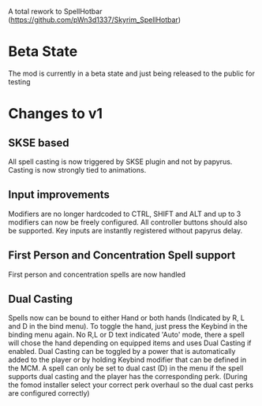A total rework to SpellHotbar (https://github.com/pWn3d1337/Skyrim_SpellHotbar)

# Beta State
The mod is currently in a beta state and just being released to the public for testing

# Changes to v1

## SKSE based
All spell casting is now triggered by SKSE plugin and not by papyrus. Casting is now strongly tied to animations. 

## Input improvements
Modifiers are no longer hardcoded to CTRL, SHIFT and ALT and up to 3 modifiers can now be freely configured. All controller buttons should also be supported.
Key inputs are instantly registered without papyrus delay.

## First Person and Concentration Spell support
First person and concentration spells are now handled

## Dual Casting
Spells now can be bound to either Hand or both hands (Indicated by R, L and D in the bind menu). To toggle the hand, just press the Keybind in the binding menu again.
No R,L or D text indicated 'Auto' mode, there a spell will chose the hand depending on equipped items and uses Dual Casting if enabled. Dual Casting can be toggled by a power that is automatically added to the player
or by holding Keybind modifier that can be defined in the MCM. A spell can only be set to dual cast (D) in the menu if the spell supports dual casting and the player has the corresponding perk. (During the fomod installer select your correct perk overhaul so the dual cast perks are configured correctly)

